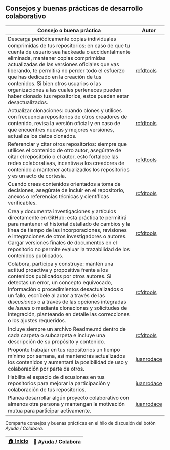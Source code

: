## Consejos y buenas prácticas de desarrollo colaborativo

| Consejo o buena práctica                                                                                                                                                                                                                                                                                                                                                                                                                                                                    | Autor                                       |
|---------------------------------------------------------------------------------------------------------------------------------------------------------------------------------------------------------------------------------------------------------------------------------------------------------------------------------------------------------------------------------------------------------------------------------------------------------------------------------------------|---------------------------------------------|
| Descarga periódicamente copias individuales comprimidas de tus repositorios: en caso de que tu cuenta de usuario sea hackeada o accidentalmente eliminada, mantener copias comprimidas actualizadas de las versiones oficiales que vas liberando, te permitirá no perder todo el esfuerzo que has dedicado en la creación de tus contenidos. Si bien otros usuarios o las organizaciones a las cuales perteneces pueden haber clonado tus repositorios, estos pueden estar desactualizados. | [rcfdtools](https://github.com/rcfdtools)   |
| Actualizar clonaciones: cuando clones y utilices con frecuencia repositorios de otros creadores de contenido, revisa la versión oficial y en caso de que encuentres nuevas y mejores versiones, actualiza los datos clonados.                                                                                                                                                                                                                                                               | [rcfdtools](https://github.com/rcfdtools)   |
| Referenciar y citar otros repositorios: siempre que utilices el contenido de otro autor, asegúrate de citar el repositorio o el autor, esto fortalece las redes colaborativas, incentiva a los creadores de contenido a mantener actualizados los repositorios y es un acto de cortesía.                                                                                                                                                                                                    | [rcfdtools](https://github.com/rcfdtools)   |
| Cuando crees contenidos orientados a toma de decisiones, asegúrate de incluir en el repositorio, anexos o referencias técnicas y científicas verificables.                                                                                                                                                                                                                                                                                                                                  | [rcfdtools](https://github.com/rcfdtools)   |
| Crea y documenta investigaciones y artículos directamente en GitHub: esta práctica te permitirá para mantener el historial detallado de cambios y la línea de tiempo de las incorporaciones, revisiones e integraciones de otros investigadores o autores. Cargar versiones finales de documentos en el repositorio no permite evaluar la trazabilidad de los contenidos publicados.                                                                                                        | [rcfdtools](https://github.com/rcfdtools)   |
| Colabora, participa y construye: mantén una actitud proactiva y propositiva frente a los contenidos publicados por otros autores. Si detectas un error, un concepto equivocado, información o procedimientos desactualizados o un fallo, escríbele al autor a través de las _discusiones_ o a través de las opciones integradas de _Issues_ o mediante clonaciones y solicitudes de integración, planteando en detalle las correcciones o los ajustes requeridos.                           | [rcfdtools](https://github.com/rcfdtools)   |
| Incluye siempre un archivo Readme.md dentro de cada carpeta o subcarpeta e incluye una descripción de su propósito y contenido.                                                                                                                                                                                                                                                                                                                                                             | [rcfdtools](https://github.com/rcfdtools)   |
| Proponte trabajar en tus repositorios un tiempo mínimo por semana, así mantendrás actualizados los contenidos y aumentará la posibilidad de uso y colaboración por parte de otros.                                                                                                                                                                                                                                                                                                          | [juanrodace](https://github.com/juanrodace) |
| Habilita el espacio de discusiones en tus repositorios para mejorar la participación y colaboración de tus repositorios.                                                                                                                                                                                                                                                                                                                                                                    | [juanrodace](https://github.com/juanrodace) |
| Planea desarrollar algún proyecto colaborativo con almenos otra persona y mantengan la motivación mutua para participar activamente.                                                                                                                                                                                                                                                                                                                                                        | [juanrodace](https://github.com/juanrodace) |


Comparte consejos y buenas prácticas en el hilo de discusión del botón _Ayuda / Colabora_.

| [:house: Inicio](https://github.com/rcfdtools/R.TeachingResearchGuide/wiki) | [:beginner: Ayuda / Colabora](https://github.com/rcfdtools/R.TeachingResearchGuide/discussions/8) |
|-----------------------------------------------------------------------------|---------------------------------------------------------------------------------------------------|